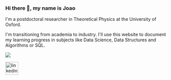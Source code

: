 ### Hi there 👋, my name is Joao
I'm a postdoctoral researcher in Theoretical Physics at the University of Oxford. 

I'm transitioning from academia to industry. I'll use this website to document my learning progress in subjects like Data Science, Data Structures and Algorithms or SQL.

![](https://github.com/JoaopadSilva/JoaopadSilva/blob/main/goggins_logs.jpeg)

[<img src='https://cdn.jsdelivr.net/npm/simple-icons@3.0.1/icons/linkedin.svg' alt='linkedin' height='40'>](https://www.linkedin.com/in/https://www.linkedin.com/in/joao-silva-0983734b//)  
